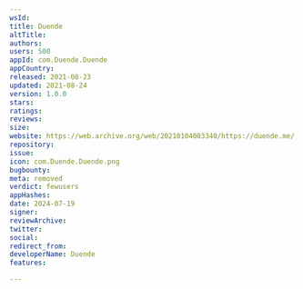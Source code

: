 ```yaml
---
wsId: 
title: Duende
altTitle: 
authors: 
users: 500
appId: com.Duende.Duende
appCountry: 
released: 2021-08-23
updated: 2021-08-24
version: 1.0.0
stars: 
ratings: 
reviews: 
size: 
website: https://web.archive.org/web/20210104003340/https://duende.me/
repository: 
issue: 
icon: com.Duende.Duende.png
bugbounty: 
meta: removed
verdict: fewusers
appHashes: 
date: 2024-07-19
signer: 
reviewArchive: 
twitter: 
social: 
redirect_from: 
developerName: Duende
features: 

---
```


